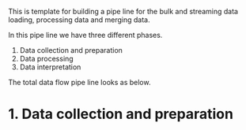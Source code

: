 This is template for building a pipe line for the bulk and streaming data loading, processing data and merging data. 

In this pipe line we have three different phases.
1. Data collection and preparation 
2. Data processing 
3. Data interpretation

The total data flow pipe line looks as below.



# 1. Data collection and preparation

